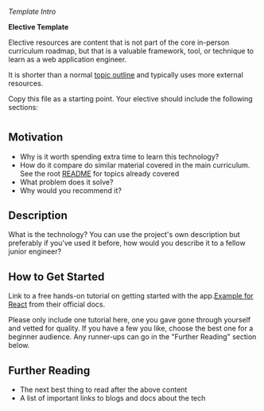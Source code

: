 _Template Intro_

**Elective Template**

Elective resources are content that is not part of the core in-person curriculum roadmap, but that is a valuable framework, tool, or technique to learn as a web application engineer.

It is shorter than a normal [topic outline](./topic-outline.md) and typically uses more external resources.

Copy this file as a starting point. Your elective should include the following sections:

# <TECHNOLOGY NAME>

## Motivation
- Why is it worth spending extra time to learn this technology?
- How do it compare do similar material covered in the main curriculum. See the root [README](/README.md) for topics already covered
- What problem does it solve? 
- Why would you recommend it?

## Description

What is the technology? You can use the project's own description but preferably if you've used it before, how would you describe it to a fellow junior engineer? 

## How to Get Started

Link to a free hands-on tutorial on getting started with the app.[Example for React](https://reactjs.org/tutorial/tutorial.html) from their official docs.

Please only include one tutorial here, one you gave gone through yourself and vetted for quality. If you have a few you like, choose the best one for a beginner audience. Any runner-ups can go in the "Further Reading" section below.


## Further Reading
- The next best thing to read after the above content
- A list of important links to blogs and docs about the tech
